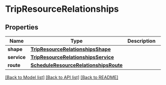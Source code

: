# TripResourceRelationships

## Properties
Name | Type | Description | Notes
------------ | ------------- | ------------- | -------------
**shape** | [**TripResourceRelationshipsShape**](TripResourceRelationshipsShape.md) |  | [optional] 
**service** | [**TripResourceRelationshipsService**](TripResourceRelationshipsService.md) |  | [optional] 
**route** | [**ScheduleResourceRelationshipsRoute**](ScheduleResourceRelationshipsRoute.md) |  | [optional] 

[[Back to Model list]](../README.md#documentation-for-models) [[Back to API list]](../README.md#documentation-for-api-endpoints) [[Back to README]](../README.md)


